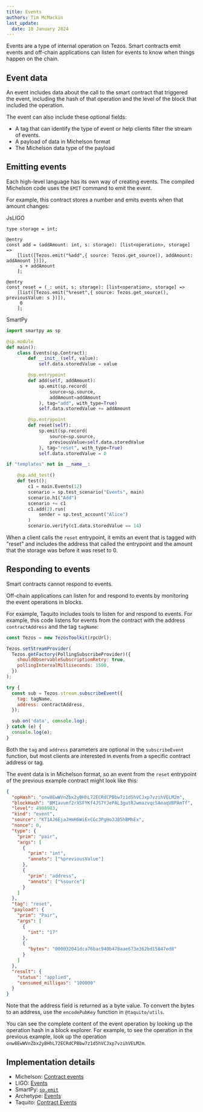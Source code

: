 ```yaml
---
title: Events
authors: Tim McMackin
last_update:
  date: 10 January 2024
---
```


Events are a type of internal operation on Tezos.
Smart contracts emit events and off-chain applications can listen for events to know when things happen on the chain.

## Event data

An event includes data about the call to the smart contract that triggered the event, including the hash of that operation and the level of the block that included the operation.

The event can also include these optional fields:

- A tag that can identify the type of event or help clients filter the stream of events.
- A payload of data in Michelson format
- The Michelson data type of the payload

## Emitting events

Each high-level language has its own way of creating events.
The compiled Michelson code uses the `EMIT` command to emit the event.

For example, this contract stores a number and emits events when that amount changes:

JsLIGO

```jsligo
type storage = int;

@entry
const add = (addAmount: int, s: storage): [list<operation>, storage] =>
    [list([Tezos.emit("%add",{ source: Tezos.get_source(), addAmount: addAmount })]),
     s + addAmount
    ];

@entry
const reset = (_: unit, s: storage): [list<operation>, storage] =>
    [list([Tezos.emit("%reset",{ source: Tezos.get_source(), previousValue: s })]),
     0
    ];
```

SmartPy

```python
import smartpy as sp

@sp.module
def main():
    class Events(sp.Contract):
        def __init__(self, value):
            self.data.storedValue = value

        @sp.entrypoint
        def add(self, addAmount):
            sp.emit(sp.record(
                source=sp.source,
                addAmount=addAmount
            ), tag="add", with_type=True)
            self.data.storedValue += addAmount

        @sp.entrypoint
        def reset(self):
            sp.emit(sp.record(
                source=sp.source,
                previousValue=self.data.storedValue
            ), tag="reset", with_type=True)
            self.data.storedValue = 0

if "templates" not in __name__:

    @sp.add_test()
    def test():
        c1 = main.Events(12)
        scenario = sp.test_scenario("Events", main)
        scenario.h1("Add")
        scenario += c1
        c1.add(2).run(
            sender = sp.test_account("Alice")
        )
        scenario.verify(c1.data.storedValue == 14)
```

When a client calls the `reset` entrypoint, it emits an event that is tagged with "reset" and includes the address that called the entrypoint and the amount that the storage was before it was reset to 0.

## Responding to events

Smart contracts cannot respond to events.

Off-chain applications can listen for and respond to events by monitoring the event operations in blocks.

For example, Taquito includes tools to listen for and respond to events.
For example, this code listens for events from the contract with the address `contractAddress` and the tag `tagName`:

```javascript
const Tezos = new TezosToolkit(rpcUrl);

Tezos.setStreamProvider(
  Tezos.getFactory(PollingSubscribeProvider)({
    shouldObservableSubscriptionRetry: true,
    pollingIntervalMilliseconds: 1500,
  })
);

try {
  const sub = Tezos.stream.subscribeEvent({
    tag: tagName,
    address: contractAddress,
  });

  sub.on('data', console.log);
} catch (e) {
  console.log(e);
}
```

Both the `tag` and `address` parameters are optional in the `subscribeEvent` function, but most clients are interested in events from a specific contract address or tag.

The event data is in Michelson format, so an event from the `reset` entrypoint of the previous example contract might look like this:

```json
{
  "opHash": "onw8EwWVnZbx2yBHhL72ECRdCPBbw7z1d5hVCJxp7vzihVELM2m",
  "blockHash": "BM1avumf2rXSFYKf4JS7YJePAL3gutRJwmazvqcSAoaqVBPAmTf",
  "level": 4908983,
  "kind": "event",
  "source": "KT1AJ6EjaJHmH6WiExCGc3PgHo3JB5hBMhEx",
  "nonce": 0,
  "type": {
    "prim": "pair",
    "args": [
      {
        "prim": "int",
        "annots": ["%previousValue"]
      },
      {
        "prim": "address",
        "annots": ["%source"]
      }
    ]
  },
  "tag": "reset",
  "payload": {
    "prim": "Pair",
    "args": [
      {
        "int": "17"
      },
      {
        "bytes": "000032041dca76bac940b478aae673e362bd15847ed8"
      }
    ]
  },
  "result": {
    "status": "applied",
    "consumed_milligas": "100000"
  }
}
```

Note that the address field is returned as a byte value.
To convert the bytes to an address, use the `encodePubKey` function in `@taquito/utils`.

<!-- I reported this to the Taquito people and they are asking the core team if the RPC node could return the address as an address instead of as bytes. -->

You can see the complete content of the event operation by looking up the operation hash in a block explorer.
For example, to see the operation in the previous example, look up the operation `onw8EwWVnZbx2yBHhL72ECRdCPBbw7z1d5hVCJxp7vzihVELM2m`.

## Implementation details

- Michelson: [Contract events](https://tezos.gitlab.io/alpha/event.html)
- LIGO: [Events](https://ligolang.org/docs/contract/events)
- SmartPy: [`sp.emit`](https://smartpy.io/manual/syntax/operations)
- Archetype: [Events](https://archetype-lang.org/blog/events/#event)
- Taquito: [Contract Events](https://tezostaquito.io/docs/subscribe_event)
